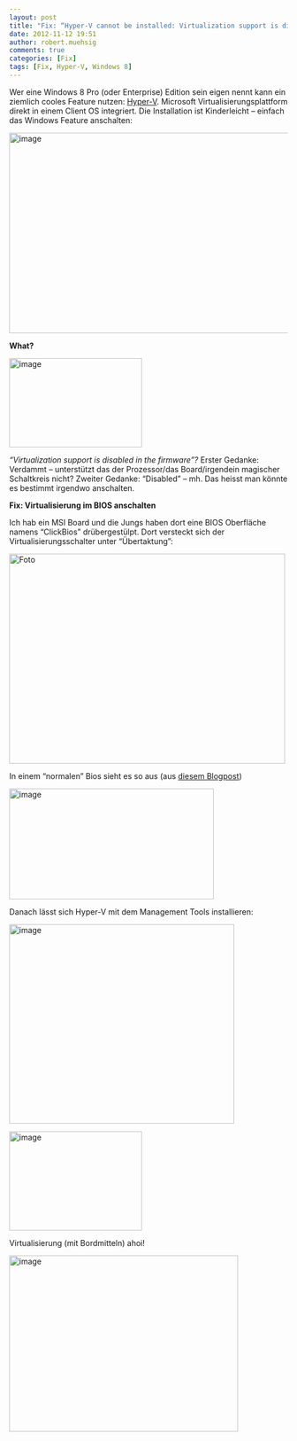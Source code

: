 ```yaml
---
layout: post
title: "Fix: “Hyper-V cannot be installed: Virtualization support is disabled in the firmware.”"
date: 2012-11-12 19:51
author: robert.muehsig
comments: true
categories: [Fix]
tags: [Fix, Hyper-V, Windows 8]
---
```

<p>Wer eine Windows 8 Pro (oder Enterprise) Edition sein eigen nennt kann ein ziemlich cooles Feature nutzen: <a href="http://technet.microsoft.com/en-us/library/hh857623.aspx" target="_blank">Hyper-V</a>. Microsoft Virtualisierungsplattform direkt in einem Client OS integriert. Die Installation ist Kinderleicht – einfach das Windows Feature anschalten: </p> <p><a href="{{BASE_PATH}}/assets/wp-images/image1645.png"><img title="image" style="border-left-width: 0px; border-right-width: 0px; border-bottom-width: 0px; display: inline; border-top-width: 0px" border="0" alt="image" src="{{BASE_PATH}}/assets/wp-images/image_thumb804.png" width="511" height="362"></a></p> <p><strong>What?</strong></p> <p><a href="{{BASE_PATH}}/assets/wp-images/image1646.png"><img title="image" style="border-top: 0px; border-right: 0px; border-bottom: 0px; border-left: 0px; display: inline" border="0" alt="image" src="{{BASE_PATH}}/assets/wp-images/image_thumb805.png" width="240" height="161"></a> </p> <p><em>“Virtualization support is disabled in the firmware”?</em> Erster Gedanke: Verdammt – unterstützt das der Prozessor/das Board/irgendein magischer Schaltkreis nicht? Zweiter Gedanke: “Disabled” – mh. Das heisst man könnte es bestimmt irgendwo anschalten.</p> <p><strong>Fix: Virtualisierung im BIOS anschalten</strong></p> <p>Ich hab ein MSI Board und die Jungs haben dort eine BIOS Oberfläche namens “ClickBios” drübergestülpt. Dort versteckt sich der Virtualisierungsschalter unter “Übertaktung”:</p> <p><a href="{{BASE_PATH}}/assets/wp-images/Foto.jpg"><img title="Foto" style="border-top: 0px; border-right: 0px; border-bottom: 0px; border-left: 0px; display: inline" border="0" alt="Foto" src="{{BASE_PATH}}/assets/wp-images/Foto_thumb.jpg" width="499" height="379"></a> </p> <p>In einem “normalen” Bios sieht es so aus (aus <a href="http://noelarlante.com/how-to-install-hyper-v-in-windows-8-pro-and-lenovo-w530/" target="_blank">diesem Blogpost</a>)</p> <p><a href="{{BASE_PATH}}/assets/wp-images/image1647.png"><img title="image" style="border-top: 0px; border-right: 0px; border-bottom: 0px; border-left: 0px; display: inline" border="0" alt="image" src="{{BASE_PATH}}/assets/wp-images/image_thumb806.png" width="370" height="200"></a> </p> <p>Danach lässt sich Hyper-V mit dem Management Tools installieren:</p> <p><a href="{{BASE_PATH}}/assets/wp-images/image1648.png"><img title="image" style="border-top: 0px; border-right: 0px; border-bottom: 0px; border-left: 0px; display: inline" border="0" alt="image" src="{{BASE_PATH}}/assets/wp-images/image_thumb807.png" width="407" height="360"></a> </p> <p><a href="{{BASE_PATH}}/assets/wp-images/image1649.png"><img title="image" style="border-top: 0px; border-right: 0px; border-bottom: 0px; border-left: 0px; display: inline" border="0" alt="image" src="{{BASE_PATH}}/assets/wp-images/image_thumb808.png" width="240" height="179"></a> </p> <p>Virtualisierung (mit Bordmitteln) ahoi!</p> <p><a href="{{BASE_PATH}}/assets/wp-images/image1650.png"><img title="image" style="border-top: 0px; border-right: 0px; border-bottom: 0px; border-left: 0px; display: inline" border="0" alt="image" src="{{BASE_PATH}}/assets/wp-images/image_thumb809.png" width="414" height="318"></a></p>
